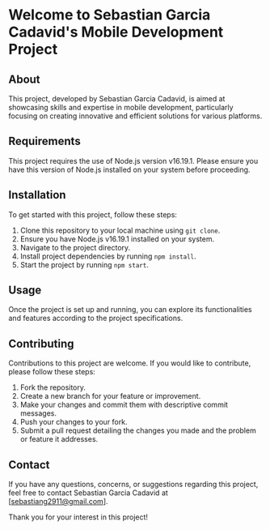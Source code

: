 # Welcome to Sebastian Garcia Cadavid's Mobile Development Project

## About

This project, developed by Sebastian Garcia Cadavid, is aimed at showcasing skills and expertise in mobile development, particularly focusing on creating innovative and efficient solutions for various platforms.

## Requirements

This project requires the use of Node.js version v16.19.1. Please ensure you have this version of Node.js installed on your system before proceeding.

## Installation

To get started with this project, follow these steps:

1. Clone this repository to your local machine using `git clone`.
2. Ensure you have Node.js v16.19.1 installed on your system.
3. Navigate to the project directory.
4. Install project dependencies by running `npm install`.
5. Start the project by running `npm start`.

## Usage

Once the project is set up and running, you can explore its functionalities and features according to the project specifications.

## Contributing

Contributions to this project are welcome. If you would like to contribute, please follow these steps:

1. Fork the repository.
2. Create a new branch for your feature or improvement.
3. Make your changes and commit them with descriptive commit messages.
4. Push your changes to your fork.
5. Submit a pull request detailing the changes you made and the problem or feature it addresses.

## Contact

If you have any questions, concerns, or suggestions regarding this project, feel free to contact Sebastian Garcia Cadavid at [sebastiang2911@gmail.com].

Thank you for your interest in this project!
